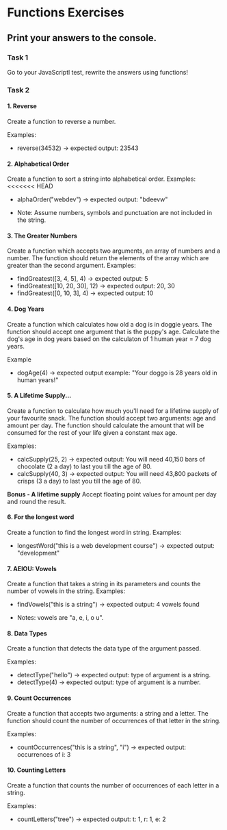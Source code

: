 # Functions Exercises

## Print your answers to the console.

### Task 1
Go to your JavaScriptl test, rewrite the answers using functions! 

### Task 2

#### 1. Reverse
Create a function to reverse a number. 

Examples: 
* reverse(34532) -> expected output: 23543

#### 2. Alphabetical Order
Create a function to sort a string into alphabetical order. 
Examples:
<<<<<<< HEAD
* alphaOrder("webdev") -> expected output: "bdeevw"

* Note: Assume numbers, symbols and punctuation are not included in the string.  

#### 3. The Greater Numbers
Create a function which accepts two arguments, an array of numbers and a number. The function should return the elements of the array which are greater than the second argument. 
Examples: 
* findGreatest([3, 4, 5], 4) -> expected output: 5
* findGreatest([10, 20, 30], 12) -> expected output: 20, 30
* findGreatest([0, 10, 3], 4) -> expected output: 10

#### 4. Dog Years
Create a function which calculates how old a dog is in doggie years. The function should accept one argument that is the puppy's age. Calculate the dog's age in dog years based on the calculaton of 1 human year = 7 dog years. 

Example
* dogAge(4) -> expected output example: "Your doggo is 28 years old in human years!"

#### 5. A Lifetime Supply...
Create a function to calculate how much you'll need for a lifetime supply of your favourite snack. The function should accept two arguments: age and amount per day. The function should calculate the amount that will be consumed for the rest of your life given a constant max age. 

Examples: 
* calcSupply(25, 2) -> expected output: You will need 40,150 bars of chocolate (2 a day) to last you till the age of 80. 
* calcSupply(40, 3) -> expected output: You will need 43,800 packets of crisps  (3 a day) to last you till the age of 80. 

**Bonus - A lifetime supply**
Accept floating point values for amount per day and round the result. 

#### 6. For the longest word
Create a function to find the longest word in string. 
Examples: 
* longestWord("this is a web development course") ->  expected output: "development"

#### 7. AEIOU: Vowels
Create a function that takes a string in its parameters and counts the number of vowels in the string. 
Examples: 
* findVowels("this is a string") -> expected output: 4 vowels found

* Notes: vowels are "a, e, i, o u". 

#### 8. Data Types
Create a function that detects the data type of the argument passed. 

Examples: 
* detectType("hello") -> expected output: type of argument is a string. 
* detectType(4) -> expected output: type of argument is a number. 

#### 9. Count Occurrences 
Create a function that accepts two arguments: a string and a letter. The function should count the number of occurrences of that letter in the string. 

Examples: 
* countOccurrences("this is a string", "i") -> expected output: occurrences of i: 3 

#### 10. Counting Letters
Create a function that counts the number of occurrences of each letter in a string. 

Examples: 
* countLetters("tree") -> expected output: t: 1, r: 1, e: 2